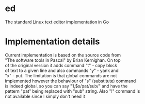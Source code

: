 # ed
The standard Linux text editor implementation in Go

# Implementation details
Current implementation is based on the source code from<br>
"The software tools in Pascal" by Brian Kernighan. On top<br>
of the original version it adds command "t" - copy block<br>
of text to a given line and also commands "y" - yank and<br>
"x" - put. The limitation is that global commands are not<br>
implemented however the behaviour of "s" (substitute) command<br>
is indeed global, so you can say "1,$s/pat/sub/" and have the<br>
pattern "pat" being replaced with "sub" string. Also "!" command is<br>
not available since I simply don't need it<br>
